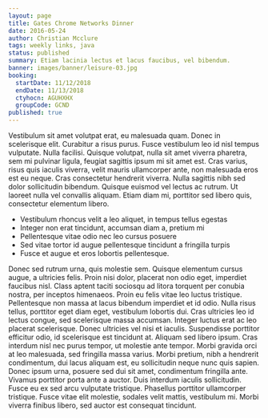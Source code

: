 ```yaml
---
layout: page
title: Gates Chrome Networks Dinner
date: 2016-05-24
author: Christian Mcclure
tags: weekly links, java
status: published
summary: Etiam lacinia lectus et lacus faucibus, vel bibendum.
banner: images/banner/leisure-03.jpg
booking:
  startDate: 11/12/2018
  endDate: 11/13/2018
  ctyhocn: AGUHXHX
  groupCode: GCND
published: true
---
```

Vestibulum sit amet volutpat erat, eu malesuada quam. Donec in scelerisque elit. Curabitur a risus purus. Fusce vestibulum leo id nisl tempus vulputate. Nulla facilisi. Quisque volutpat, nulla sit amet viverra pharetra, sem mi pulvinar ligula, feugiat sagittis ipsum mi sit amet est. Cras varius, risus quis iaculis viverra, velit mauris ullamcorper ante, non malesuada eros est eu neque. Cras consectetur hendrerit viverra. Nulla sagittis nibh sed dolor sollicitudin bibendum. Quisque euismod vel lectus ac rutrum. Ut laoreet nulla vel convallis aliquam. Etiam diam mi, porttitor sed libero quis, consectetur elementum libero.

* Vestibulum rhoncus velit a leo aliquet, in tempus tellus egestas
* Integer non erat tincidunt, accumsan diam a, pretium mi
* Pellentesque vitae odio nec leo cursus posuere
* Sed vitae tortor id augue pellentesque tincidunt a fringilla turpis
* Fusce et augue et eros lobortis pellentesque.

Donec sed rutrum urna, quis molestie sem. Quisque elementum cursus augue, a ultricies felis. Proin nisi dolor, placerat non odio eget, imperdiet faucibus nisl. Class aptent taciti sociosqu ad litora torquent per conubia nostra, per inceptos himenaeos. Proin eu felis vitae leo luctus tristique. Pellentesque non massa at lacus bibendum imperdiet et id odio. Nulla risus tellus, porttitor eget diam eget, vestibulum lobortis dui. Cras ultricies leo id lectus congue, sed scelerisque massa accumsan. Integer luctus erat ac leo placerat scelerisque.
Donec ultricies vel nisi et iaculis. Suspendisse porttitor efficitur odio, id scelerisque est tincidunt at. Aliquam sed libero ipsum. Cras interdum nisl nec purus tempor, ut molestie ante tempor. Morbi gravida orci at leo malesuada, sed fringilla massa varius. Morbi pretium, nibh a hendrerit condimentum, dui lacus aliquam est, eu sollicitudin neque nunc quis sapien. Donec ipsum urna, posuere sed dui sit amet, condimentum fringilla ante. Vivamus porttitor porta ante a auctor. Duis interdum iaculis sollicitudin. Fusce eu ex sed arcu vulputate tristique. Phasellus porttitor ullamcorper tristique. Fusce vitae elit molestie, sodales velit mattis, vestibulum mi. Morbi viverra finibus libero, sed auctor est consequat tincidunt.
